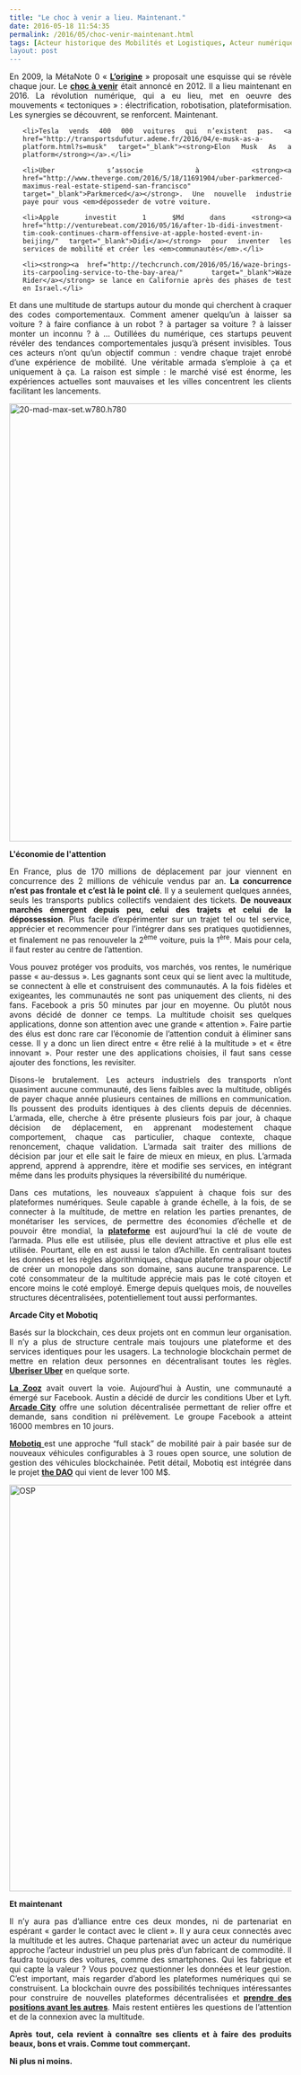 ```yaml
---
title: "Le choc à venir a lieu. Maintenant."
date: 2016-05-18 11:54:35
permalink: /2016/05/choc-venir-maintenant.html
tags: [Acteur historique des Mobilités et Logistiques, Acteur numérique des Mobilités et des Logistiques, art de la guerre, blockchain, citoyen, Comment agir pour changer les pratiques ?, communs, covoiturage, cygne noir, donnée data, E.Musk, économie de l'expérience, économie fonctionnalité, innovation, internet des objets, multitude, open innovation, waze]
layout: post
---
```


<p style="text-align: justify;">En 2009, la MétaNote 0 « <a href="http://transportsdufutur.ademe.fr/2009/11/le-passage-de-lobjet-vehicule-aux-services-de-mobilite-une-chance.html" target="_blank"><strong>L’origine</strong></a> » proposait une esquisse qui se révèle chaque jour. Le <a href="http://transportsdufutur.ademe.fr/2012/09/lindustrie-automobile-a-choisi-de-concevoir-developper-et-commercialiser-des-produits-qui-sadaptent-a-tous-les-territoires.html?s=le+choc+%C3%A0+venir" target="_blank"><strong>choc à venir</strong></a> était annoncé en 2012. Il a lieu maintenant en 2016. La révolution numérique, qui a eu lieu, met en oeuvre des mouvements « tectoniques » : électrification, robotisation, plateformisation. Les synergies se découvrent, se renforcent. Maintenant.</p>



<ul style="text-align: justify;">

	<li>Tesla vends 400 000 voitures qui n’existent pas. <a href="http://transportsdufutur.ademe.fr/2016/04/e-musk-as-a-platform.html?s=musk" target="_blank"><strong>Elon Musk As a platform</strong></a>.</li>

	<li>Uber s’associe à <strong><a href="http://www.theverge.com/2016/5/18/11691904/uber-parkmerced-maximus-real-estate-stipend-san-francisco" target="_blank">Parkmerced</a></strong>. Une nouvelle industrie paye pour vous <em>déposseder de votre voiture.

</em></li>

	<li>Apple investit 1 $Md dans <strong><a href="http://venturebeat.com/2016/05/16/after-1b-didi-investment-tim-cook-continues-charm-offensive-at-apple-hosted-event-in-beijing/" target="_blank">Didi</a></strong> pour inventer les services de mobilité et créer les <em>communautés</em>.</li>

	<li><strong><a href="http://techcrunch.com/2016/05/16/waze-brings-its-carpooling-service-to-the-bay-area/" target="_blank">Waze Rider</a></strong> se lance en Californie après des phases de test en Israel.</li>

</ul>

<p style="text-align: justify;">Et dans une multitude de startups autour du monde qui cherchent à craquer des codes comportementaux. Comment amener quelqu’un à laisser sa voiture ? à faire confiance à un robot ? à partager sa voiture ? à laisser monter un inconnu ? à … Outillées du numérique, ces startups peuvent révéler des tendances comportementales jusqu’à présent invisibles. Tous ces acteurs n’ont qu’un objectif commun : vendre chaque trajet enrobé d’une expérience de mobilité. Une véritable armada s’emploie à ça et uniquement à ça. La raison est simple : le marché visé est énorme, les expériences actuelles sont mauvaises et les villes concentrent les clients facilitant les lancements.</p>

<p style="text-align: justify;"><a href="http://transportsdufutur.ademe.fr/wp-content/uploads/sites/6/2016/05/20-mad-max-set.w780.h780.jpg" rel="attachment wp-att-4193"><img class="aligncenter wp-image-4193 size-full" src="http://transportsdufutur.ademe.fr/wp-content/uploads/sites/6/2016/05/20-mad-max-set.w780.h780.jpg" alt="20-mad-max-set.w780.h780" width="780" height="780" /></a><!--more--></p>

<p style="text-align: justify;"><strong>L'économie de l'attention</strong></p>

<p style="text-align: justify;">En France, plus de 170 millions de déplacement par jour viennent en concurrence des 2 millions de véhicule vendus par an. <strong>La concurrence n’est pas frontale et c’est là le point clé</strong>. Il y a seulement quelques années, seuls les transports publics collectifs vendaient des tickets. <strong>De nouveaux marchés émergent depuis peu, celui des trajets et celui de la dépossession</strong>. Plus facile d’expérimenter sur un trajet tel ou tel service, apprécier et recommencer pour l’intégrer dans ses pratiques quotidiennes, et finalement ne pas renouveler la 2<sup>ème</sup> voiture, puis la 1<sup>ère</sup>. Mais pour cela, il faut rester au centre de l’attention.</p>

<p style="text-align: justify;">Vous pouvez protéger vos produits, vos marchés, vos rentes, le numérique passe « au-dessus ». Les gagnants sont ceux qui se lient avec la multitude, se connectent à elle et construisent des communautés. A la fois fidèles et exigeantes, les communautés ne sont pas uniquement des clients, ni des fans. Facebook a pris 50 minutes par jour en moyenne. Ou plutôt nous avons décidé de donner ce temps. La multitude choisit ses quelques applications, donne son attention avec une grande « attention ». Faire partie des élus est donc rare car l’économie de l’attention conduit à éliminer sans cesse. Il y a donc un lien direct entre « être relié à la multitude » et « être innovant ». Pour rester une des applications choisies, il faut sans cesse ajouter des fonctions, les revisiter.</p>

<p style="text-align: justify;">Disons-le brutalement. Les acteurs industriels des transports n’ont quasiment aucune communauté, des liens faibles avec la multitude, obligés de payer chaque année plusieurs centaines de millions en communication. Ils poussent des produits identiques à des clients depuis de décennies. L’armada, elle, cherche à être présente plusieurs fois par jour, à chaque décision de déplacement, en apprenant modestement chaque comportement, chaque cas particulier, chaque contexte, chaque renoncement, chaque validation. L’armada sait traiter des millions de décision par jour et elle sait le faire de mieux en mieux, en plus. L’armada apprend, apprend à apprendre, itère et modifie ses services, en intégrant même dans les produits physiques la réversibilité du numérique.</p>

<p style="text-align: justify;">Dans ces mutations, les nouveaux s’appuient à chaque fois sur des plateformes numériques. Seule capable à grande échelle, à la fois, de se connecter à la multitude, de mettre en relation les parties prenantes, de monétariser les services, de permettre des économies d’échelle et de pouvoir être mondial, la <strong><a href="http://transportsdufutur.ademe.fr/2016/02/constructeurs-vos-plateformes-brulent.html" target="_blank">plateforme</a></strong> est aujourd’hui la clé de voute de l’armada. Plus elle est utilisée, plus elle devient attractive et plus elle est utilisée. Pourtant, elle en est aussi le talon d’Achille. En centralisant toutes les données et les règles algorithmiques, chaque plateforme a pour objectif de créer un monopole dans son domaine, sans aucune transparence. Le coté consommateur de la multitude apprécie mais pas le coté citoyen et encore moins le coté employé. Emerge depuis quelques mois, de nouvelles structures décentralisées, potentiellement tout aussi performantes.</p>

<p style="text-align: justify;"><strong>Arcade City et Mobotiq</strong></p>

<p style="text-align: justify;">Basés sur la blockchain, ces deux projets ont en commun leur organisation. Il n’y a plus de structure centrale mais toujours une plateforme et des services identiques pour les usagers. La technologie blockchain permet de mettre en relation deux personnes en décentralisant toutes les règles. <a href="http://transportsdufutur.ademe.fr/2015/07/viendra-luberisation-duber.html?s=uberiser" target="_blank"><strong>Uberiser Uber</strong></a> en quelque sorte.</p>

<p style="text-align: justify;"><a href="http://transportsdufutur.ademe.fr/2014/11/start-up-du-covoiturage-de-lautopartage-de-lappairage-temps-reel-de-siege-libre.html?s=zooz" target="_blank"><strong>La Zooz</strong></a> avait ouvert la voie. Aujourd’hui à Austin, une communauté a émergé sur Facebook. Austin a décidé de durcir les conditions Uber et Lyft. <a href="http://transportsdufutur.ademe.fr/2016/03/arcade-city-declare-la-guerre-a-uber.html?s=arcade" target="_blank"><strong>Arcade City</strong></a> offre une solution décentralisée permettant de relier offre et demande, sans condition ni prélèvement. Le groupe Facebook a atteint 16000 membres en 10 jours.</p>

<p style="text-align: justify;"><a href="https://mobotiq.com/" target="_blank"><strong>Mobotiq</strong> </a>est une approche “full stack” de mobilité pair à pair basée sur de nouveaux véhicules configurables à 3 roues open source, une solution de gestion des véhicules blockchainée. Petit détail, Mobotiq est intégrée dans le projet <strong><a href="https://daohub.org/proposals.html">the DAO</a></strong> qui vient de lever 100 M$.</p>

<p style="text-align: justify;"><a href="http://transportsdufutur.ademe.fr/wp-content/uploads/sites/6/2016/05/OSP.png" rel="attachment wp-att-4194"><img class="aligncenter wp-image-4194 size-large" src="http://transportsdufutur.ademe.fr/wp-content/uploads/sites/6/2016/05/OSP-1024x724.png" alt="OSP" width="1024" height="724" /></a></p>

<p style="text-align: justify;"><strong>Et maintenant</strong></p>

<p style="text-align: justify;">Il n’y aura pas d’alliance entre ces deux mondes, ni de partenariat en espérant « garder le contact avec le client ». Il y aura ceux connectés avec la multitude et les autres. Chaque partenariat avec un acteur du numérique approche l’acteur industriel un peu plus près d’un fabricant de commodité. Il faudra toujours des voitures, comme des smartphones. Qui les fabrique et qui capte la valeur ? Vous pouvez questionner les données et leur gestion. C’est important, mais regarder d’abord les plateformes numériques qui se construisent. La blockchain ouvre des possibilités techniques intéressantes pour construire de nouvelles plateformes décentralisées et <a href="http://transportsdufutur.ademe.fr/2016/05/communs-source-guerre.html" target="_blank"><strong>prendre des positions avant les autres</strong></a>. Mais restent entières les questions de l’attention et de la connexion avec la multitude.</p>

<p style="text-align: justify;"><strong>Après tout, cela revient à connaître ses clients et à faire des produits beaux, bons et vrais. Comme tout commerçant. </strong></p>

<p style="text-align: justify;"><strong>Ni plus ni moins.</strong></p>
